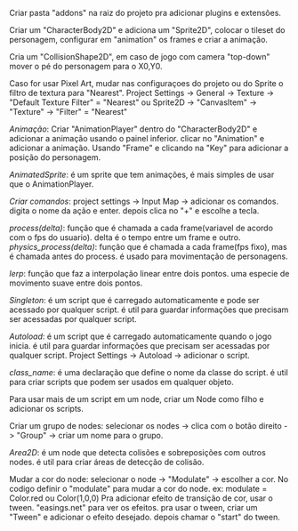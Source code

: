 Criar pasta "addons" na raiz do projeto pra adicionar plugins e extensões.

Criar um "CharacterBody2D" e adiciona um "Sprite2D", colocar o tileset do personagem, configurar em "animation" os frames e criar a animação.

Cria um "CollisionShape2D", em caso de jogo com camera "top-down" mover o pé do personagem para o X0,Y0.

Caso for usar Pixel Art, mudar nas configuraçoes do projeto ou do Sprite o filtro de textura para "Nearest".
Project Settings -> General -> Texture -> "Default Texture Filter" = "Nearest" ou Sprite2D -> "CanvasItem" -> "Texture" -> "Filter" = "Nearest"

*Animação*: Criar "AnimationPlayer" dentro do "CharacterBody2D" e adicionar a animação usando o painel inferior. clicar no "Animation" e adicionar a animação.
Usando "Frame" e clicando na "Key" para adicionar a posição do personagem.

*AnimatedSprite*: é um sprite que tem animações, é mais simples de usar que o AnimationPlayer.

*Criar comandos*: project settings -> Input Map -> adicionar os comandos. digita o nome da ação e enter. depois clica no "+" e escolhe a tecla.

*process(delta)*: função que é chamada a cada frame(variavel de acordo com o fps do usuario). delta é o tempo entre um frame e outro.
*physics_process(delta)*: função que é chamada a cada frame(fps fixo), mas é chamada antes do process. é usado para movimentação de personagens.

*lerp*: função que faz a interpolação linear entre dois pontos. uma especie de movimento suave entre dois pontos.

*Singleton*: é um script que é carregado automaticamente e pode ser acessado por qualquer script. é util para guardar informações que precisam ser acessadas por qualquer script.

*Autoload*: é um script que é carregado automaticamente quando o jogo inicia. é util para guardar informações que precisam ser acessadas por qualquer script. Project Settings -> Autoload -> adicionar o script.

*class_name*: é uma declaração que define o nome da classe do script. é util para criar scripts que podem ser usados em qualquer objeto.

Para usar mais de um script em um node, criar um Node como filho e adicionar os scripts.

Criar um grupo de nodes: selecionar os nodes -> clica com o botão direito -> "Group" -> criar um nome para o grupo.

*Area2D*: é um node que detecta colisões e sobreposições com outros nodes. é util para criar áreas de detecção de colisão.

Mudar a cor do node: selecionar o node -> "Modulate" -> escolher a cor.
No codigo definir o "modulate" para mudar a cor do node. ex: modulate = Color.red ou Color(1,0,0)
Pra adicionar efeito de transição de cor, usar o tween. "easings.net" para ver os efeitos.
pra usar o tween, criar um "Tween" e adicionar o efeito desejado. depois chamar o "start" do tween.